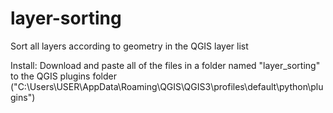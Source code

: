 # layer-sorting
Sort all layers according to geometry in the QGIS layer list

Install: Download and paste all of the files in a folder named "layer_sorting" to the QGIS plugins folder ("C:\Users\USER\AppData\Roaming\QGIS\QGIS3\profiles\default\python\plugins")
